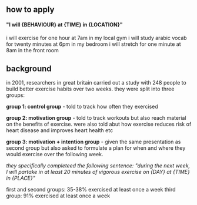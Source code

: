 
## how to apply

#### "I will {BEHAVIOUR} at {TIME} in {LOCATION}"

i will exercise for one hour at 7am in my local gym
i will study arabic vocab for twenty minutes at 6pm in my bedroom
i will stretch for one minute at 8am in the front room


## background

in 2001, researchers in great britain carried out a study with 248 people to build better exercise habits over two weeks. they were split into three groups:

**group 1: control group** - told to track how often they exercised

**group 2: motivation group** - told to track workouts but also reach material on the benefits of exercise. were also told abut how exercise reduces risk of heart disease and improves heart health etc

**group 3: motivation + intention group** - given the same presentation as second group but also asked to formulate a plan for when and where they would exercise over the following week.

*they specifically completeed the following sentence:
"during the next week, I will partake in at least 20 minutes of vigorous exercise on {DAY} at {TIME} in {PLACE}"*


first and second groups: 35-38% exercised at least once a week
third group: 91% exercised at least once a week





